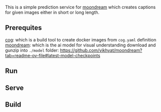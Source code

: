 This is a simple prediction service for [moondream](https://github.com/vikhyat/moondream) which creates captions for given images either in short or long length.

## Prerequites
[cog](https://cog.run/getting-started/): which is a build tool to create docker images from `cog.yaml` definition
[moondream](https://moondream.ai/): which is the ai model for visual understanding download and gunzip into `./model` folder: https://github.com/vikhyat/moondream?tab=readme-ov-file#latest-model-checkpoints 

## Run

## Serve

## Build
